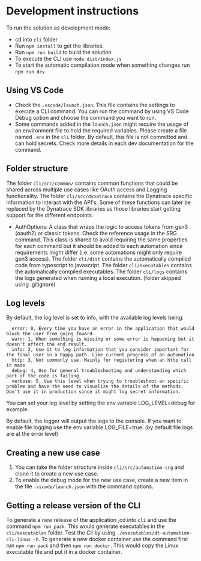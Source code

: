 # Development instructions

To run the solution as development mode:

- cd into `cli` folder
- Run `npm install` to get the libraries.
- Run `npm run build` to build the solution
- To execute the CLI use `node dist/index.js`
- To start the automatic compilation mode when something changes run `npm run dev`

## Using VS Code

- Check the `.vscode/launch.json`. This file contains the settings to execute a CLI command. You can run the command by using VS Code Debug option and choose the command you want to run.
- Some commands added in the `launch.json` might require the usage of an environment file to hold the required variables. Please create a file named `.env` in the `cli` folder. By default, this file is not committed and can hold secrets. Check more details in each dev documentation for the command.

## Folder structure

The folder `cli/src/common/` contains common functions that could be shared across multiple use cases like OAuth access and Logging functionality.
The folder `cli/src/dynatrace` contains the Dynatrace specific information to interact with the API's. Some of these functions can later be replaced by the Dynatrace SDK libraries as those libraries start getting support for the different endpoints.

- AuthOptions: A class that wraps the logic to access tokens from gen3 (oauth2) or classic tokens. Check the reference usage in the SRG command. This class is shared to avoid requiring the same properties for each command but it should be added to each automation since requirements might differ (i.e. some automations might only require gen3 access).
  The folder `cli/dist` contains the automatically compiled code from typescript to javascript.
  The folder `cli/executables` contains the automatically compiled executables.
  The folder `cli/logs` contains the logs generated when running a local execution. (folder skipped using .gitignore)

## Log levels

By default, the log level is set to info, with the available log levels being:

```(bash)
  error: 0, Every time you have an error in the application that would block the user from going foward.
  warn: 1, When something is missing or some error is happening but it doesn't affect the end result.
  info: 2, Use it to log information that you consider important for the final user in a happy path. Like current progress of an automation
  http: 3, Not commonly use. Mainly for registering when an http call in made
  debug: 4, Use for general troubleshooting and understanding which part of the code is failing
  verbose: 5, Use this level when trying to troubleshoot an specific problem and have the need to visualize the details of the methods. Don't use it in production since it might log secret information.
```

You can set your log level by setting the env variable LOG_LEVEL=debug for example.

By default, the logger will output the logs to the console. If you want to enable file logging use the env variable LOG_FILE=true. (by default file logs are at the error level)

## Creating a new use case

1. You can take the folder structure inside `cli/src/automation-srg` and clone it to create a new use case.
2. To enable the debug mode for the new use case, create a new item in the file `.vscode/launch.json` with the command options.

## Getting a release version of the CLI

To generate a new release of the application ,cd into `cli` and use the command `npm run pack`. This would generate executables in the `cli/executables` folder.
Test the Cli by using `./executables/dt-automation-cli-linux -h`.
To generate a new docker container use the command first run `npm run pack` and then `npm run docker`. This would copy the Linux executable file and put it in a docker container.
